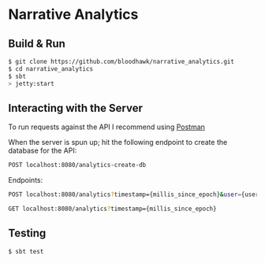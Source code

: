 # Narrative Analytics #

## Build & Run ##

```sh
$ git clone https://github.com/bloodhawk/narrative_analytics.git
$ cd narrative_analytics
$ sbt
> jetty:start
```
## Interacting with the Server ##
To run requests against the API I recommend using [Postman](#https://www.getpostman.com/)

When the server is spun up; hit the following endpoint to create the database for the API:
```sh
POST localhost:8080/analytics-create-db
```

Endpoints:
```sh
POST localhost:8080/analytics?timestamp={millis_since_epoch}&user={user_id}&event={click|impression}
```
```sh
GET localhost:8080/analytics?timestamp={millis_since_epoch}
```

## Testing ##
```sh
$ sbt test
```
